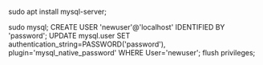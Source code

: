 sudo apt install mysql-server;

sudo mysql;
CREATE USER 'newuser'@'localhost' IDENTIFIED BY 'password';
UPDATE mysql.user SET authentication_string=PASSWORD('password'), plugin='mysql_native_password' WHERE User='newuser';
flush privileges;
